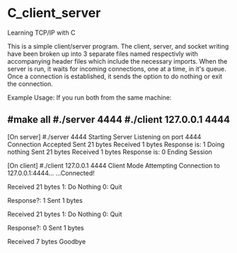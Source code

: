 # C_client_server
Learning TCP/IP with C

This is a simple client/server program.  The client, server, and socket writing have been broken up into 3 separate files named respectivly with accompanying header files which include the necessary imports.   When the server is run, it waits for incoming connections, one at a time, in it's queue.  Once a connection is established, it sends the option to do nothing or exit the connection.

Example Usage:
If you run both from the same machine:

#make all
#./server 4444
<In another bash terminal>
#./client 127.0.0.1 4444
-------------------------------------------------
[On server]
#./server 4444
Starting Server
Listening on port 4444
Connection Accepted
Sent 21 bytes
Received 1 bytes
Response is: 1
Doing nothing
Sent 21 bytes
Received 1 bytes
Response is: 0
Ending Session



[On client]
#./client 127.0.0.1 4444
Client Mode
Attempting Connection to 127.0.0.1:4444...
...Connected!

Received 21 bytes
1: Do Nothing
0: Quit

Response?:  1
Sent 1 bytes

Received 21 bytes
1: Do Nothing
0: Quit

Response?:  0
Sent 1 bytes

Received 7 bytes
Goodbye

